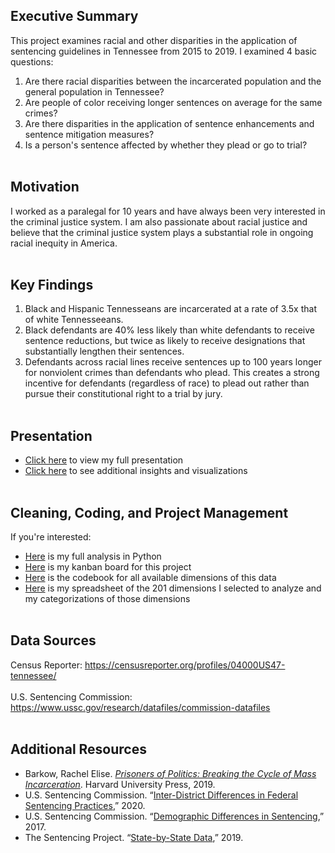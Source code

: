 ## Executive Summary
This project examines racial and other disparities in the application of sentencing guidelines in Tennessee from 2015 to 2019. I examined 4 basic questions:
1. Are there racial disparities between the incarcerated population and the general population in Tennessee?
2. Are people of color receiving longer sentences on average for the same crimes?
3. Are there disparities in the application of sentence enhancements and sentence mitigation measures?
4. Is a person's sentence affected by whether they plead or go to trial?
<br><br>
## Motivation
I worked as a paralegal for 10 years and have always been very interested in the criminal justice system. I am also passionate about racial justice and believe that the criminal justice system plays a substantial role in ongoing racial inequity in America. 
<br><br>
## Key Findings
1. Black and Hispanic Tennesseans are incarcerated at a rate of 3.5x that of white Tennesseeans.
2. Black defendants are 40% less likely than white defendants to receive sentence reductions, but twice as likely to receive designations that substantially lengthen their sentences.
3. Defendants across racial lines receive sentences up to 100 years longer for nonviolent crimes than defendants who plead. This creates a strong incentive for defendants (regardless of race) to plead out rather than pursue their constitutional right to a trial by jury.
<br><br>
## Presentation
- <a href = "https://github.com/jenwhitson/sentencing_project/blob/main/Presentation_as_PDF.pdf">Click here</a> to view my full presentation
- <a href = "https://github.com/jenwhitson/sentencing_project/blob/main/Presentation_Additional_Slides_as_PDF.pdf">Click here</a> to see additional insights and visualizations
<br><br>
## Cleaning, Coding, and Project Management
If you're interested:
- <a href = "https://github.com/jenwhitson/sentencing_project/blob/main/notebooks/individual_offender_eda.ipynb">Here</a> is my full analysis in Python
- <a href = 'https://github.com/jenwhitson/sentencing_project/projects/2'>Here</a> is my kanban board for this project
- <a href = 'https://github.com/jenwhitson/sentencing_project/blob/main/data/Codebook%20for%20Individual%20Offenders.pdf'>Here</a> is the codebook for all available dimensions of this data
- <a href = "https://github.com/jenwhitson/sentencing_project/blob/main/data/opafy_dimensions.xlsx">Here</a> is my spreadsheet of the 201 dimensions I selected to analyze and my categorizations of those dimensions
<br><br>
## Data Sources
Census Reporter:
https://censusreporter.org/profiles/04000US47-tennessee/ 
<br><br>
U.S. Sentencing Commission:
https://www.ussc.gov/research/datafiles/commission-datafiles 
<br><br>
## Additional Resources
- Barkow, Rachel Elise. <a href = "https://smile.amazon.com/gp/product/0674248325/ref=ppx_yo_dt_b_asin_title_o09_s00?ie=UTF8&psc=1"><i>Prisoners of Politics: Breaking the Cycle of Mass Incarceration</i></a>. Harvard University Press, 2019.
- U.S. Sentencing Commission. “<a href = "https://www.ussc.gov/research/research-reports/inter-district-differences-federal-sentencing-practices">Inter-District Differences in Federal Sentencing Practices</a>,” 2020.
- U.S. Sentencing Commission. “<a href = "https://www.ussc.gov/research/research-reports/demographic-differences-sentencing">Demographic Differences in Sentencing</a>,” 2017.
- The Sentencing Project. “<a href = "https://www.sentencingproject.org/the-facts/#detail?state1Option=Tennessee&state2Option=Federal">State-by-State Data</a>,” 2019.
